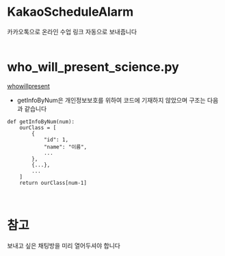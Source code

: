 # KakaoScheduleAlarm
카카오톡으로 온라인 수업 링크 자동으로 보내줍니다
<br><br>
# who_will_present_science.py
[whowillpresent](https://github.com/JominJun/whowillpresent)

* getInfoByNum은 개인정보보호를 위하여 코드에 기재하지 않았으며 구조는 다음과 같습니다<br>
<pre><code>def getInfoByNum(num):
    ourClass = [
        {
            "id": 1,
            "name": "이름",
            ...
        },
        {...},
        ...
    ]
    return ourClass[num-1]
</code></pre>
<br>

# 참고
보내고 싶은 채팅방을 미리 열어두셔야 합니다

